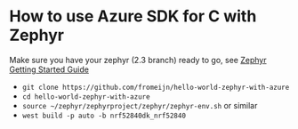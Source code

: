 # How to use Azure SDK for C with Zephyr

Make sure you have your zephyr (2.3 branch) ready to go, see [Zephyr Getting Started Guide](https://docs.zephyrproject.org/latest/getting_started/index.html)


* `git clone https://github.com/fromeijn/hello-world-zephyr-with-azure`
* `cd hello-world-zephyr-with-azure`
* `source ~/zephyr/zephyrproject/zephyr/zephyr-env.sh` or similar
* `west build -p auto -b nrf52840dk_nrf52840`
